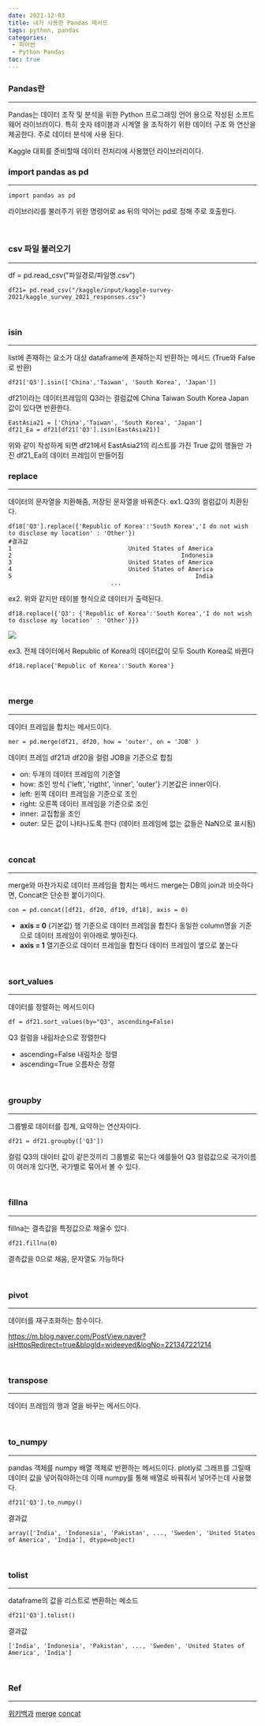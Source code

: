 ```yaml
---
date: 2021-12-03
title: 내가 사용한 Pandas 메서드
tags: python, pandas
categories:
 - 파이썬
 - Python Pandas
toc: true
---
```

### **Pandas란**
---
Pandas는 데이터 조작 및 분석을 위한 Python 프로그래밍 언어 용으로 작성된 소프트웨어 라이브러이다. 
특히 숫자 테이블과 시계열 을 조작하기 위한 데이터 구조 와 연산을 제공한다. 주로 데이터 분석에 사용 된다.

Kaggle 대회를 준비할때 데이터 전처리에 사용했던 라이브러리이다.
<br>

### **import pandas as pd**
---
    import pandas as pd

라이브러리를 불러주기 위한 명령어로 as 뒤의 약어는 pd로 정해 주로 호출한다.

<br>

### **csv 파일 불러오기**
---
df = pd.read_csv("파일경로/파일명.csv")

    df21= pd.read_csv("/kaggle/input/kaggle-survey-2021/kaggle_survey_2021_responses.csv")

<br>

### **isin**
---
list에 존재하는 요소가 대상 dataframe에 존재하는지 반환하는 메서드
(True와 False로 반환)

    df21['Q3'].isin(['China','Taiwan', 'South Korea', 'Japan'])

df21이라는 데이터프레임의 Q3라는 컬럼값에
China Taiwan South Korea Japan 값이 있다면 반환한다.

    EastAsia21 = ['China','Taiwan', 'South Korea', 'Japan']
    df21_Ea = df21[df21['Q3'].isin(EastAsia21)]

위와 같이 작성하게 되면 df21에서 EastAsia21의 리스트를 가진 True 값의 행들만 가진 df21_Ea의 
데이터 프레임이 만들어짐
<br>

### **replace**
---
데이터의 문자열을 치환해줌, 저장된 문자열을 바꿔준다.
ex1. Q3의 컬럼값이 치환된다. 

    df18['Q3'].replace({'Republic of Korea':'South Korea','I do not wish to disclose my location' : 'Other'})
    #결과값
    1                                 United States of America
    2                                                Indonesia
    3                                 United States of America
    4                                 United States of America
    5                                                    India
                                 ...                        

ex2. 위와 같지만 테이블 형식으로 데이터가 출력된다.

    df18.replace({'Q3': {'Republic of Korea':'South Korea','I do not wish to disclose my location' : 'Other'}})

![](/images/pandas/1.PNG)

ex3. 전체 데이터에서 Republic of Korea의 데이터값이 모두 South Korea로 바뀐다

    df18.replace{'Republic of Korea':'South Korea'}

<br>

### **merge**
---
데이터 프레임을 합치는 메서드이다.

    mer = pd.merge(df21, df20, how = 'outer', on = 'JOB' )

데이터 프레임 df21과 df20을 컬럼 JOB을 기준으로 합침

- on: 두개의 데이터 프레임의 기준열
- how: 조인 방식 {'left', 'rigtht', 'inner', 'outer'}
       기본값은 inner이다.
- left: 왼쪽 데이터 프레임을 기준으로 조인
- right: 오른쪽 데이터 프레임을 기준으로 조인
- inner: 교집합을 조인
- outer: 모든 값이 나타나도록 한다
  (데이터 프레임에 없는 값들은 NaN으로 표시됨)



<br>

### **concat**
---
merge와 마찬가지로 데이터 프레임을 합치는 메서드
merge는 DB의 join과 비슷하다면, Concat은 단순한 붙이기이다.   

    con = pd.concat([df21, df20, df19, df18], axis = 0)

- **axis = 0** (기본값)
행 기준으로 데이터 프레임을 합친다
동일한 column명을 기준으로 데이터 프레임이 위아래로 쌓아진다.
- **axis = 1**
열기준으로 데이터 프레임을 합친다
데이터 프레임이 옆으로 붙는다

<br>

### **sort_values**
---
데이터를 정렬하는 메서드이다

    df = df21.sort_values(by="Q3", ascending=False)

Q3 컬럼을 내림차순으로 정렬한다
- ascending=False
내림차순 정렬 
- ascending=True
오름차순 정렬
<br>

### **groupby**
---
그룹별로 데이터를 집계, 요약하는 연산자이다.

    df21 = df21.groupby(['Q3'])

컬럼 Q3의 데이터 값이 같은것끼리 그룹별로 묶는다
예를들어 Q3 컬럼값으로 국가이름이 여러개 있다면, 국가별로 묶어서 볼 수 있다.

<br>

### **fillna**
---
fillna는 결측값을 특정값으로 채울수 있다.

    df21.fillna(0)

결측값을 0으로 채움, 문자열도 가능하다

<br>

### **pivot**
---
데이터를 재구조화하는 함수이다.
    
https://m.blog.naver.com/PostView.naver?isHttpsRedirect=true&blogId=wideeyed&logNo=221347221214


<br>

### **transpose**
---
데이터 프레임의 행과 열을 바꾸는 메서드이다.


<br>


### **to_numpy**
---
pandas 객체를 numpy 배열 객체로 반환하는 메서드이다.
plotly로 그래프를 그릴때 데이터 값을 넣어줘야하는데 이때 numpy를 통해 배열로 바꿔줘서 넣어주는데 사용했다.

    df21['Q3'].to_numpy()

결과값

    array(['India', 'Indonesia', 'Pakistan', ..., 'Sweden', 'United States of America', 'India'], dtype=object)
<br>

### **tolist**
---
dataframe의 값을 리스트로 변환하는 메소드

    df21['Q3'].tolist()

결과값

    ['India', 'Indonesia', 'Pakistan', ..., 'Sweden', 'United States of America', 'India']

<br>


### Ref
---
[위키백과](https://ko.wikipedia.org/wiki/Pandas)
[merge](https://mizykk.tistory.com/82)
[concat](https://mizykk.tistory.com/126)